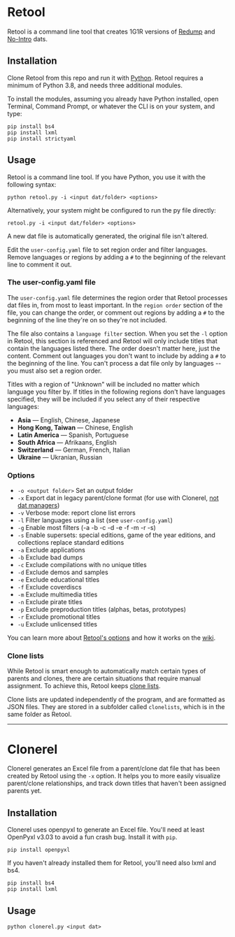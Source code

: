 # Retool

Retool is a command line tool that creates 1G1R versions of
[Redump](http://redump.org/) and
[No-Intro](https://www.no-intro.org/) dats.

## Installation

Clone Retool from this repo and run it with
[Python](https://www.python.org/). Retool requires a minimum of Python 3.8,
and needs three additional modules.

To install the modules, assuming you already have Python installed, open
Terminal, Command Prompt, or whatever the CLI is on your system, and type:

```
pip install bs4
pip install lxml
pip install strictyaml
```

## Usage

Retool is a command line tool. If you have Python, you use it with the
following syntax:

```
python retool.py -i <input dat/folder> <options>
```

Alternatively, your system might be configured to run the py file directly:

```
retool.py -i <input dat/folder> <options>
```

A new dat file is automatically generated, the original file isn't altered.

Edit the `user-config.yaml` file to set region order and filter languages.
Remove languages or regions by adding a `#` to the beginning of the relevant
line to comment it out.

### The user-config.yaml file

The `user-config.yaml` file determines the region order that Retool processes
dat files in, from most to least important. In the `region order` section of
the file, you can change the order, or comment out regions by adding a `#` to
the beginning of the line they're on so they're not included.

The file also contains a `language filter` section. When you set the `-l`
option in Retool, this section is referenced and Retool will only include
titles that contain the languages listed there. The order doesn't matter here,
just the content. Comment out languages you don't want to include by adding a
`#` to the beginning of the line. You can't process a dat file only by
languages -- you must also set a region order.

Titles with a region of "Unknown" will be included no matter which language you
filter by. If titles in the following regions don't have languages specified,
they will be included if you select any of their respective languages:

- **Asia** &mdash; English, Chinese, Japanese
- **Hong Kong, Taiwan** &mdash; Chinese, English
- **Latin America** &mdash; Spanish, Portuguese
- **South Africa** &mdash; Afrikaans, English
- **Switzerland** &mdash; German, French, Italian
- **Ukraine** &mdash; Ukranian, Russian

### Options

* `-o <output folder>` Set an output folder
* `-x` Export dat in legacy parent/clone format
  (for use with Clonerel, [not dat managers](/unexpectedpanda/retool/wiki/Usage-and-options#export-in-legacy-parentclone-dat-form))
* `-v` Verbose mode: report clone list errors
* `-l` Filter languages using a list (see `user-config.yaml`)
* `-g` Enable most filters (-a -b -c -d -e -f -m -r -s)
* `-s` Enable supersets: special editions, game of the year
  editions, and collections replace standard editions
* `-a` Exclude applications
* `-b` Exclude bad dumps
* `-c` Exclude compilations with no unique titles
* `-d` Exclude demos and samples
* `-e` Exclude educational titles
* `-f` Exclude coverdiscs
* `-m` Exclude multimedia titles
* `-n` Exclude pirate titles
* `-p` Exclude preproduction titles (alphas, betas, prototypes)
* `-r` Exclude promotional titles
* `-u` Exclude unlicensed titles

You can learn more about
[Retool's options](https://github.com/unexpectedpanda/retool/wiki/Usage-and-options#More-options-information)
and how it works on the [wiki](https://github.com/unexpectedpanda/retool/wiki/).

### Clone lists

While Retool is smart enough to automatically match certain types of parents and
clones, there are certain situations that require manual assignment. To achieve
this, Retool keeps
[clone lists](https://github.com/unexpectedpanda/retool/wiki/Clone-lists).

Clone lists are updated independently of the program, and are formatted as JSON
files. They are stored in a subfolder called `clonelists`, which is in the same
folder as Retool.

<hr>

# Clonerel

Clonerel generates an Excel file from a parent/clone dat file that has been
created by Retool using the `-x` option. It helps you to more easily
visualize parent/clone relationships, and track down titles that haven't
been assigned parents yet.

## Installation

Clonerel uses openpyxl to generate an Excel file. You'll need at least OpenPyxl
v3.03 to avoid a fun crash bug. Install it with `pip`.

```
pip install openpyxl
```

If you haven't already installed them for Retool, you'll need also lxml and
bs4.

```
pip install bs4
pip install lxml
```

## Usage

```
python clonerel.py <input dat>
```